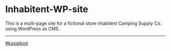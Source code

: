 # Inhabitent-WP-site
This is a multi-page site for a fictional store nhabitent Camping Supply Co. using WordPress as CMS.

-------
[#kasiaikod](http://www.kasiaikod.pl/)
